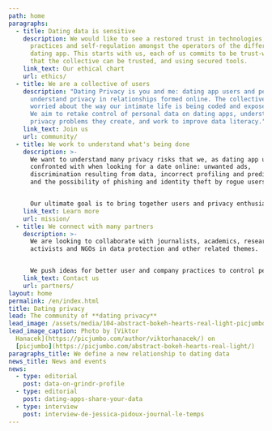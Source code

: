 ```yaml
---
path: home
paragraphs:
  - title: Dating data is sensitive
    description: We would like to see a restored trust in technologies, through good
      practices and self-regulation amongst the operators of the different
      dating app. This starts with us, each of us commits to be trust-worthy, so
      that the collective can be trusted, and using secured tools.
    link_text: Our ethical chart
    url: ethics/
  - title: We are a collective of users
    description: "Dating Privacy is you and me: dating app users and people keen to
      understand privacy in relationships formed online. The collective is
      worried about the way our intimate life is being coded and exposed online.
      We aim to retake control of personal data on dating apps, understand the
      privacy problems they create, and work to improve data literacy."
    link_text: Join us
    url: community/
  - title: We work to understand what's being done
    description: >-
      We want to understand many privacy risks that we, as dating app users, are
      confronted with when looking for a date online: unwanted ads,
      discrimination resulting from data, incorrect profiling and predictions,
      and the possibility of phishing and identity theft by rogue users.


      Our ultimate goal is to bring together users and privacy enthusiasts to push for a paradigm shift.
    link_text: Learn more
    url: mission/
  - title: We connect with many partners
    description: >-
      We are looking to collaborate with journalists, academics, researchers,
      activists and NGOs in data protection and other related themes.


      We push ideas for better user and company practices to control personal data and date safely online. We are particularly interested in raising awareness, as well as building methodological protocols and privacy tools for data protection and literacy.
    link_text: Contact us
    url: partners/
layout: home
permalink: /en/index.html
title: Dating privacy
lead: The community of **dating privacy**
lead_image: /assets/media/104-abstract-bokeh-hearts-real-light-picjumbo-com.jpg
lead_image_caption: Photo by [Viktor
  Hanacek](https://picjumbo.com/author/viktorhanacek/) on
  [picjumbo](https://picjumbo.com/abstract-bokeh-hearts-real-light/)
paragraphs_title: We define a new relationship to dating data
news_title: News and events
news:
  - type: editorial
    post: data-on-grindr-profile
  - type: editorial
    post: dating-apps-share-your-data
  - type: interview
    post: interview-de-jessica-pidoux-journal-le-temps
---
```

